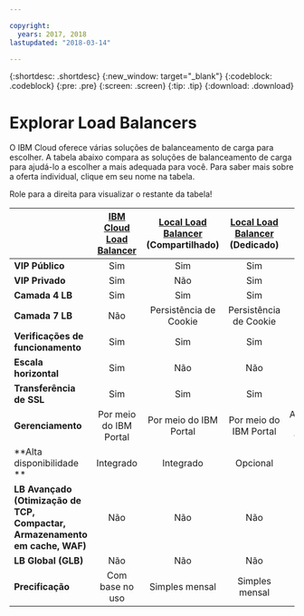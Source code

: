 ```yaml
---

copyright:
  years: 2017, 2018
lastupdated: "2018-03-14"

---
```


{:shortdesc: .shortdesc}
{:new_window: target="_blank"}
{:codeblock: .codeblock}
{:pre: .pre}
{:screen: .screen}
{:tip: .tip}
{:download: .download}

# Explorar Load Balancers

O IBM Cloud oferece várias soluções de balanceamento de carga para escolher. A tabela abaixo compara as soluções de balanceamento de carga para ajudá-lo a escolher a mais adequada para você. Para saber mais sobre a oferta individual, clique em seu nome na tabela. 

Role para a direita para visualizar o restante da tabela!


|        | [IBM Cloud Load Balancer](https://console.bluemix.net/docs/infrastructure/loadbalancer-service/getting-started.html#getting-started)| [Local Load Balancer](https://console.bluemix.net/docs/infrastructure/local-load-balancer/getting-started.html#getting-started) (Compartilhado)| [Local Load Balancer](https://console.stage1.bluemix.net/docs/infrastructure/local-load-balancer/getting-started.html#getting-started) (Dedicado)| [Citrix NetScaler](https://console.bluemix.net/docs/infrastructure/citrix-netscaler-vpx/getting-started.html#getting-started-with-citrix-netscaler) VPX/MPX (Padrão)| [Citrix NetScaler](https://console.bluemix.net/docs/infrastructure/citrix-netscaler-vpx/getting-started.html#getting-started-with-citrix-netscaler) VPX/MPX (Platinum) |
|------- | :------: | :------: | :------: | :------: | :------: |
|**VIP Público**|Sim|Sim|Sim|Sim|Sim |
|**VIP Privado**|Sim|Não|Sim|Sim|Sim |
|**Camada 4 LB**|Sim|Sim|Sim|Sim|Sim |
|**Camada 7 LB**|Não|Persistência de Cookie|Persistência de Cookie|Sim|Sim |
|**Verificações de funcionamento**|Sim|Sim|Sim|Sim|Sim |
|**Escala horizontal**|Sim|Não|Não|Não|Não |
|**Transferência de SSL**|Sim|Sim|Sim|Sim|Sim |
|**Gerenciamento**|Por meio do IBM Portal|Por meio do IBM Portal|Por meio do IBM Portal|Autogerenciar (GUI do fornecedor)|Autogerenciar (GUI do fornecedor) |
|**Alta disponibilidade **|Integrado|Integrado|Opcional|Opcional|Opcional |
|**LB Avançado (Otimização de TCP, Compactar, Armazenamento em cache, WAF)**|Não|Não|Não|Limitado|Sim |
|**LB Global (GLB)**|Não|Não|Não|Não|Sim |
|**Precificação**|Com base no uso|Simples mensal|Simples mensal|Simples mensal|Simples mensal |
